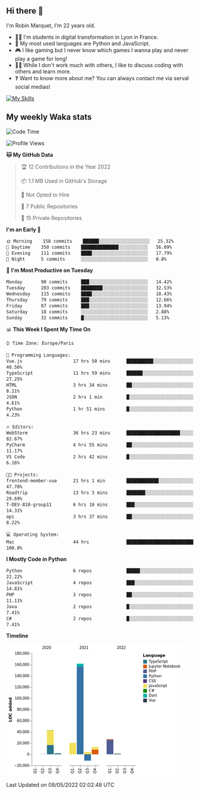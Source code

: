 ## Hi there 👋

I'm Robin Marquet, I'm 22 years old.

- 👨‍💻 I'm students in digital transformation in Lyon in France.
- 🌱 My most used languages are Python and JavaScript.
- 🎮 I like gaming but I never know which games I wanna play and never play a game for long!
- 👯‍♀️ While I don't work much with others, I like to discuss coding with others and learn more.
- ❓ Want to know more about me? You can always contact me via serval social medias!

[![My Skills](https://skillicons.dev/icons?i=js,html,css,docker,express,figma,firebase,graphql,mongodb,mysql,nodejs,py,react,ts,vue)](https://skillicons.dev)

## My weekly Waka stats

<!--START_SECTION:waka-->
![Code Time](http://img.shields.io/badge/Code%20Time-0-blue)

![Profile Views](http://img.shields.io/badge/Profile%20Views-0-blue)

**🐱 My GitHub Data** 

> 🏆 12 Contributions in the Year 2022
 > 
> 📦 1.1 MB Used in GitHub's Storage 
 > 
> 🚫 Not Opted to Hire
 > 
> 📜 7 Public Repositories 
 > 
> 🔑 15 Private Repositories  
 > 
**I'm an Early 🐤** 

```text
🌞 Morning    158 commits    ██████░░░░░░░░░░░░░░░░░░░   25.32% 
🌆 Daytime    350 commits    ██████████████░░░░░░░░░░░   56.09% 
🌃 Evening    111 commits    ████░░░░░░░░░░░░░░░░░░░░░   17.79% 
🌙 Night      5 commits      ░░░░░░░░░░░░░░░░░░░░░░░░░   0.8%

```
📅 **I'm Most Productive on Tuesday** 

```text
Monday       90 commits     ███░░░░░░░░░░░░░░░░░░░░░░   14.42% 
Tuesday      203 commits    ████████░░░░░░░░░░░░░░░░░   32.53% 
Wednesday    115 commits    ████░░░░░░░░░░░░░░░░░░░░░   18.43% 
Thursday     79 commits     ███░░░░░░░░░░░░░░░░░░░░░░   12.66% 
Friday       87 commits     ███░░░░░░░░░░░░░░░░░░░░░░   13.94% 
Saturday     18 commits     ░░░░░░░░░░░░░░░░░░░░░░░░░   2.88% 
Sunday       32 commits     █░░░░░░░░░░░░░░░░░░░░░░░░   5.13%

```


📊 **This Week I Spent My Time On** 

```text
⌚︎ Time Zone: Europe/Paris

💬 Programming Languages: 
Vue.js                   17 hrs 50 mins      ██████████░░░░░░░░░░░░░░░   40.56% 
TypeScript               11 hrs 59 mins      ██████░░░░░░░░░░░░░░░░░░░   27.25% 
HTML                     3 hrs 34 mins       ██░░░░░░░░░░░░░░░░░░░░░░░   8.11% 
JSON                     2 hrs 1 min         █░░░░░░░░░░░░░░░░░░░░░░░░   4.61% 
Python                   1 hr 51 mins        █░░░░░░░░░░░░░░░░░░░░░░░░   4.23%

🔥 Editors: 
WebStorm                 36 hrs 23 mins      ████████████████████░░░░░   82.67% 
PyCharm                  4 hrs 55 mins       ██░░░░░░░░░░░░░░░░░░░░░░░   11.17% 
VS Code                  2 hrs 42 mins       █░░░░░░░░░░░░░░░░░░░░░░░░   6.16%

🐱‍💻 Projects: 
frontend-member-vue      21 hrs 1 min        ████████████░░░░░░░░░░░░░   47.78% 
Roadtrip                 13 hrs 3 mins       ███████░░░░░░░░░░░░░░░░░░   29.69% 
T-DEV-810-group11        6 hrs 18 mins       ███░░░░░░░░░░░░░░░░░░░░░░   14.31% 
api                      3 hrs 37 mins       ██░░░░░░░░░░░░░░░░░░░░░░░   8.22%

💻 Operating System: 
Mac                      44 hrs              █████████████████████████   100.0%

```

**I Mostly Code in Python** 

```text
Python                   6 repos             █████░░░░░░░░░░░░░░░░░░░░   22.22% 
JavaScript               4 repos             ███░░░░░░░░░░░░░░░░░░░░░░   14.81% 
PHP                      3 repos             ██░░░░░░░░░░░░░░░░░░░░░░░   11.11% 
Java                     2 repos             █░░░░░░░░░░░░░░░░░░░░░░░░   7.41% 
C#                       2 repos             █░░░░░░░░░░░░░░░░░░░░░░░░   7.41%

```


**Timeline**

![Chart not found](https://raw.githubusercontent.com/rmarquet21/rmarquet21/main/charts/bar_graph.png) 


 Last Updated on 08/05/2022 02:02:48 UTC
<!--END_SECTION:waka-->
